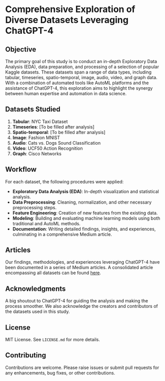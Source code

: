 # Comprehensive Exploration of Diverse Datasets Leveraging ChatGPT-4

## Objective
The primary goal of this study is to conduct an in-depth Exploratory Data Analysis (EDA), data preparation, and processing of a selection of popular Kaggle datasets. These datasets span a range of data types, including tabular, timeseries, spatio-temporal, image, audio, video, and graph data. With a combination of automated tools like AutoML platforms and the assistance of ChatGPT-4, this exploration aims to highlight the synergy between human expertise and automation in data science.

## Datasets Studied

1. **Tabular**: NYC Taxi Dataset
2. **Timeseries**: [To be filled after analysis]
3. **Spatio-temporal**: [To be filled after analysis]
4. **Image**: Fashion MNIST
5. **Audio**: Cats vs. Dogs Sound Classification
6. **Video**: UCF50 Action Recognition
7. **Graph**: Cisco Networks

## Workflow

For each dataset, the following procedures were applied:

- **Exploratory Data Analysis (EDA)**: In-depth visualization and statistical analysis.
- **Data Preprocessing**: Cleaning, normalization, and other necessary preprocessing steps.
- **Feature Engineering**: Creation of new features from the existing data.
- **Modeling**: Building and evaluating machine learning models using both traditional and AutoML methods.
- **Documentation**: Writing detailed findings, insights, and experiences, culminating in a comprehensive Medium article.

## Articles

Our findings, methodologies, and experiences leveraging ChatGPT-4 have been documented in a series of Medium articles. A consolidated article encompassing all datasets can be found [here](https://medium.com/@joash.muganda/decoding-diverse-datasets-with-chatgpt-4-a-comprehensive-exploration-198d597ab4ce).

## Acknowledgments
A big shoutout to ChatGPT-4 for guiding the analysis and making the process smoother. We also acknowledge the creators and contributors of the datasets used in this study.

## License

MIT License. See `LICENSE.md` for more details.

## Contributing

Contributions are welcome. Please raise issues or submit pull requests for any enhancements, bug fixes, or other contributions.

